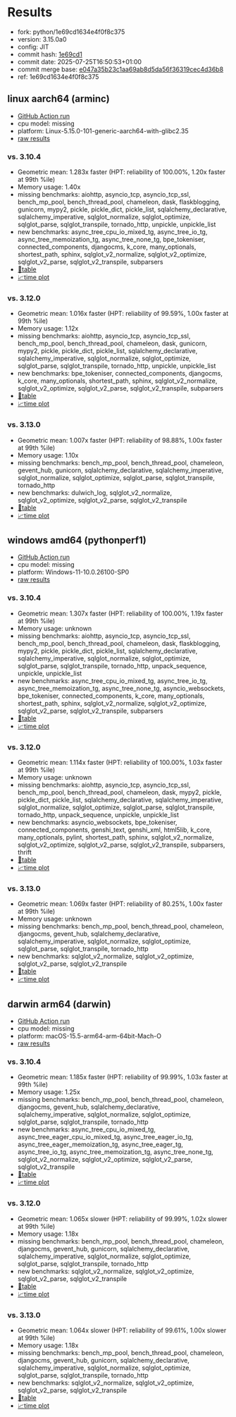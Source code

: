 # Results

- fork: python/1e69cd1634e4f0f8c375
- version: 3.15.0a0
- config: JIT
- commit hash: [1e69cd1](https://github.com/python/cpython/commit/1e69cd1)
- commit date: 2025-07-25T16:50:53+01:00
- commit merge base: [e047a35b23c1aa69ab8d5da56f36319cec4d36b8](https://github.com/python/cpython/commit/e047a35b23c1aa69ab8d5da56f36319cec4d36b8)
- ref: 1e69cd1634e4f0f8c375

## linux aarch64 (arminc)

- [GitHub Action run](https://github.com/faster-cpython/benchmarking/actions/runs/16540876607)
- cpu model: missing
- platform: Linux-5.15.0-101-generic-aarch64-with-glibc2.35
- [raw results](bm-20250725-arminc-aarch64-python-1e69cd1634e4f0f8c375-3.15.0a0-1e69cd1.json)

### vs. 3.10.4

- Geometric mean: 1.283x faster (HPT: reliability of 100.00%, 1.20x faster at 99th %ile)
- Memory usage: 1.40x
- missing benchmarks: aiohttp, asyncio_tcp, asyncio_tcp_ssl, bench_mp_pool, bench_thread_pool, chameleon, dask, flaskblogging, gunicorn, mypy2, pickle, pickle_dict, pickle_list, sqlalchemy_declarative, sqlalchemy_imperative, sqlglot_normalize, sqlglot_optimize, sqlglot_parse, sqlglot_transpile, tornado_http, unpickle, unpickle_list
- new benchmarks: async_tree_cpu_io_mixed_tg, async_tree_io_tg, async_tree_memoization_tg, async_tree_none_tg, bpe_tokeniser, connected_components, djangocms, k_core, many_optionals, shortest_path, sphinx, sqlglot_v2_normalize, sqlglot_v2_optimize, sqlglot_v2_parse, sqlglot_v2_transpile, subparsers
- [📄table](bm-20250725-arminc-aarch64-python-1e69cd1634e4f0f8c375-3.15.0a0-1e69cd1-vs-3.10.4.md)
- [📈time plot](bm-20250725-arminc-aarch64-python-1e69cd1634e4f0f8c375-3.15.0a0-1e69cd1-vs-3.10.4.svg)

### vs. 3.12.0

- Geometric mean: 1.016x faster (HPT: reliability of 99.59%, 1.00x faster at 99th %ile)
- Memory usage: 1.12x
- missing benchmarks: aiohttp, asyncio_tcp, asyncio_tcp_ssl, bench_mp_pool, bench_thread_pool, chameleon, dask, gunicorn, mypy2, pickle, pickle_dict, pickle_list, sqlalchemy_declarative, sqlalchemy_imperative, sqlglot_normalize, sqlglot_optimize, sqlglot_parse, sqlglot_transpile, tornado_http, unpickle, unpickle_list
- new benchmarks: bpe_tokeniser, connected_components, djangocms, k_core, many_optionals, shortest_path, sphinx, sqlglot_v2_normalize, sqlglot_v2_optimize, sqlglot_v2_parse, sqlglot_v2_transpile, subparsers
- [📄table](bm-20250725-arminc-aarch64-python-1e69cd1634e4f0f8c375-3.15.0a0-1e69cd1-vs-3.12.0.md)
- [📈time plot](bm-20250725-arminc-aarch64-python-1e69cd1634e4f0f8c375-3.15.0a0-1e69cd1-vs-3.12.0.svg)

### vs. 3.13.0

- Geometric mean: 1.007x faster (HPT: reliability of 98.88%, 1.00x faster at 99th %ile)
- Memory usage: 1.10x
- missing benchmarks: bench_mp_pool, bench_thread_pool, chameleon, gevent_hub, gunicorn, sqlalchemy_declarative, sqlalchemy_imperative, sqlglot_normalize, sqlglot_optimize, sqlglot_parse, sqlglot_transpile, tornado_http
- new benchmarks: dulwich_log, sqlglot_v2_normalize, sqlglot_v2_optimize, sqlglot_v2_parse, sqlglot_v2_transpile
- [📄table](bm-20250725-arminc-aarch64-python-1e69cd1634e4f0f8c375-3.15.0a0-1e69cd1-vs-3.13.0.md)
- [📈time plot](bm-20250725-arminc-aarch64-python-1e69cd1634e4f0f8c375-3.15.0a0-1e69cd1-vs-3.13.0.svg)

## windows amd64 (pythonperf1)

- [GitHub Action run](https://github.com/faster-cpython/benchmarking/actions/runs/16540876607)
- cpu model: missing
- platform: Windows-11-10.0.26100-SP0
- [raw results](bm-20250725-pythonperf1-amd64-python-1e69cd1634e4f0f8c375-3.15.0a0-1e69cd1.json)

### vs. 3.10.4

- Geometric mean: 1.307x faster (HPT: reliability of 100.00%, 1.19x faster at 99th %ile)
- Memory usage: unknown
- missing benchmarks: aiohttp, asyncio_tcp, asyncio_tcp_ssl, bench_mp_pool, bench_thread_pool, chameleon, dask, flaskblogging, mypy2, pickle, pickle_dict, pickle_list, sqlalchemy_declarative, sqlalchemy_imperative, sqlglot_normalize, sqlglot_optimize, sqlglot_parse, sqlglot_transpile, tornado_http, unpack_sequence, unpickle, unpickle_list
- new benchmarks: async_tree_cpu_io_mixed_tg, async_tree_io_tg, async_tree_memoization_tg, async_tree_none_tg, asyncio_websockets, bpe_tokeniser, connected_components, k_core, many_optionals, shortest_path, sphinx, sqlglot_v2_normalize, sqlglot_v2_optimize, sqlglot_v2_parse, sqlglot_v2_transpile, subparsers
- [📄table](bm-20250725-pythonperf1-amd64-python-1e69cd1634e4f0f8c375-3.15.0a0-1e69cd1-vs-3.10.4.md)
- [📈time plot](bm-20250725-pythonperf1-amd64-python-1e69cd1634e4f0f8c375-3.15.0a0-1e69cd1-vs-3.10.4.svg)

### vs. 3.12.0

- Geometric mean: 1.114x faster (HPT: reliability of 100.00%, 1.03x faster at 99th %ile)
- Memory usage: unknown
- missing benchmarks: aiohttp, asyncio_tcp, asyncio_tcp_ssl, bench_mp_pool, bench_thread_pool, chameleon, dask, mypy2, pickle, pickle_dict, pickle_list, sqlalchemy_declarative, sqlalchemy_imperative, sqlglot_normalize, sqlglot_optimize, sqlglot_parse, sqlglot_transpile, tornado_http, unpack_sequence, unpickle, unpickle_list
- new benchmarks: asyncio_websockets, bpe_tokeniser, connected_components, genshi_text, genshi_xml, html5lib, k_core, many_optionals, pylint, shortest_path, sphinx, sqlglot_v2_normalize, sqlglot_v2_optimize, sqlglot_v2_parse, sqlglot_v2_transpile, subparsers, thrift
- [📄table](bm-20250725-pythonperf1-amd64-python-1e69cd1634e4f0f8c375-3.15.0a0-1e69cd1-vs-3.12.0.md)
- [📈time plot](bm-20250725-pythonperf1-amd64-python-1e69cd1634e4f0f8c375-3.15.0a0-1e69cd1-vs-3.12.0.svg)

### vs. 3.13.0

- Geometric mean: 1.069x faster (HPT: reliability of 80.25%, 1.00x faster at 99th %ile)
- Memory usage: unknown
- missing benchmarks: bench_mp_pool, bench_thread_pool, chameleon, djangocms, gevent_hub, sqlalchemy_declarative, sqlalchemy_imperative, sqlglot_normalize, sqlglot_optimize, sqlglot_parse, sqlglot_transpile, tornado_http
- new benchmarks: sqlglot_v2_normalize, sqlglot_v2_optimize, sqlglot_v2_parse, sqlglot_v2_transpile
- [📄table](bm-20250725-pythonperf1-amd64-python-1e69cd1634e4f0f8c375-3.15.0a0-1e69cd1-vs-3.13.0.md)
- [📈time plot](bm-20250725-pythonperf1-amd64-python-1e69cd1634e4f0f8c375-3.15.0a0-1e69cd1-vs-3.13.0.svg)

## darwin arm64 (darwin)

- [GitHub Action run](https://github.com/faster-cpython/benchmarking/actions/runs/16540876607)
- cpu model: missing
- platform: macOS-15.5-arm64-arm-64bit-Mach-O
- [raw results](bm-20250725-darwin-arm64-python-1e69cd1634e4f0f8c375-3.15.0a0-1e69cd1.json)

### vs. 3.10.4

- Geometric mean: 1.185x faster (HPT: reliability of 99.99%, 1.03x faster at 99th %ile)
- Memory usage: 1.25x
- missing benchmarks: bench_mp_pool, bench_thread_pool, chameleon, djangocms, gevent_hub, sqlalchemy_declarative, sqlalchemy_imperative, sqlglot_normalize, sqlglot_optimize, sqlglot_parse, sqlglot_transpile, tornado_http
- new benchmarks: async_tree_cpu_io_mixed_tg, async_tree_eager_cpu_io_mixed_tg, async_tree_eager_io_tg, async_tree_eager_memoization_tg, async_tree_eager_tg, async_tree_io_tg, async_tree_memoization_tg, async_tree_none_tg, sqlglot_v2_normalize, sqlglot_v2_optimize, sqlglot_v2_parse, sqlglot_v2_transpile
- [📄table](bm-20250725-darwin-arm64-python-1e69cd1634e4f0f8c375-3.15.0a0-1e69cd1-vs-3.10.4.md)
- [📈time plot](bm-20250725-darwin-arm64-python-1e69cd1634e4f0f8c375-3.15.0a0-1e69cd1-vs-3.10.4.svg)

### vs. 3.12.0

- Geometric mean: 1.065x slower (HPT: reliability of 99.99%, 1.02x slower at 99th %ile)
- Memory usage: 1.18x
- missing benchmarks: bench_mp_pool, bench_thread_pool, chameleon, djangocms, gevent_hub, gunicorn, sqlalchemy_declarative, sqlalchemy_imperative, sqlglot_normalize, sqlglot_optimize, sqlglot_parse, sqlglot_transpile, tornado_http
- new benchmarks: sqlglot_v2_normalize, sqlglot_v2_optimize, sqlglot_v2_parse, sqlglot_v2_transpile
- [📄table](bm-20250725-darwin-arm64-python-1e69cd1634e4f0f8c375-3.15.0a0-1e69cd1-vs-3.12.0.md)
- [📈time plot](bm-20250725-darwin-arm64-python-1e69cd1634e4f0f8c375-3.15.0a0-1e69cd1-vs-3.12.0.svg)

### vs. 3.13.0

- Geometric mean: 1.064x slower (HPT: reliability of 99.61%, 1.00x slower at 99th %ile)
- Memory usage: 1.18x
- missing benchmarks: bench_mp_pool, bench_thread_pool, chameleon, djangocms, gevent_hub, gunicorn, sqlalchemy_declarative, sqlalchemy_imperative, sqlglot_normalize, sqlglot_optimize, sqlglot_parse, sqlglot_transpile, tornado_http
- new benchmarks: sqlglot_v2_normalize, sqlglot_v2_optimize, sqlglot_v2_parse, sqlglot_v2_transpile
- [📄table](bm-20250725-darwin-arm64-python-1e69cd1634e4f0f8c375-3.15.0a0-1e69cd1-vs-3.13.0.md)
- [📈time plot](bm-20250725-darwin-arm64-python-1e69cd1634e4f0f8c375-3.15.0a0-1e69cd1-vs-3.13.0.svg)

